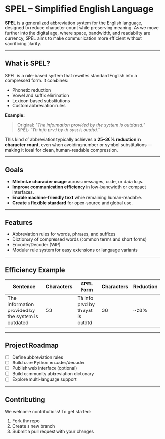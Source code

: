 # SPEL – Simplified English Language

**SPEL** is a generalized abbreviation system for the English language, designed to reduce character count while preserving meaning. As we move further into the digital age, where space, bandwidth, and readability are currency, SPEL aims to make communication more efficient without sacrificing clarity.

---

## What is SPEL?

SPEL is a rule-based system that rewrites standard English into a compressed form. It combines:
- Phonetic reduction
- Vowel and suffix elimination
- Lexicon-based substitutions
- Custom abbreviation rules

**Example:**  
> Original: *"The information provided by the system is outdated."*  
> SPEL: *"Th info prvd by th syst is outdtd."*

This kind of abbreviation typically achieves a **25–30% reduction in character count**, even when avoiding number or symbol substitutions — making it ideal for clean, human-readable compression.

---

## Goals

- **Minimize character usage** across messages, code, or data logs.
- **Improve communication efficiency** in low-bandwidth or compact interfaces.
- **Enable machine-friendly text** while remaining human-readable.
- **Create a flexible standard** for open-source and global use.

---

## Features

- Abbreviation rules for words, phrases, and suffixes
- Dictionary of compressed words (common terms and short forms)
- Encoder/Decoder (WIP)
- Modular rule system for easy extensions or language variants

---

## Efficiency Example

| Sentence                              | Characters | SPEL Form                           | Characters | Reduction |
|---------------------------------------|------------|-------------------------------------|------------|-----------|
| The information provided by the system is outdated | 53         | Th info prvd by th syst is outdtd | 38         | ~28%      |

---

## Project Roadmap

- [ ] Define abbreviation rules
- [ ] Build core Python encoder/decoder
- [ ] Publish web interface (optional)
- [ ] Build community abbreviation dictionary
- [ ] Explore multi-language support

---

## Contributing

We welcome contributions! To get started:

1. Fork the repo
2. Create a new branch
3. Submit a pull request with your changes
